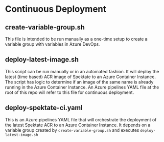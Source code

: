 # Continuous Deployment

## create-variable-group.sh

This file is intended to be run manually as a one-time setup to create a variable group with variables in Azure DevOps.

## deploy-latest-image.sh

This script can be run manually or in an automated fashion. It will deploy the latest (time based) ACR image of Spektate to an Azure Container Instance. The script has logic to determine if an image of the same name is already running in the Azure Container Instance. An Azure pipelines YAML file at the root of this repo will refer to this file for continuous deployment.

## deploy-spektate-ci.yaml

This is an Azure pipelines YAML file that will orchestrate the deployment of the latest Spektate ACR to an Azure Container Instance. It depends on a variable group created by `create-variable-group.sh` and executes `deploy-latest-image.sh`
